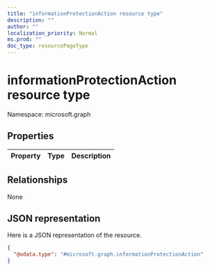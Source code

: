 ```yaml
---
title: "informationProtectionAction resource type"
description: ""
author: ""
localization_priority: Normal
ms.prod: ""
doc_type: resourcePageType
---
```


# informationProtectionAction resource type


Namespace: microsoft.graph



## Properties
|Property|Type|Description|
|:---|:---|:---|

## Relationships
None

## JSON representation
Here is a JSON representation of the resource.
<!-- {
  "blockType": "resource",
  "@odata.type": "microsoft.graph.informationProtectionAction"
}
-->
``` json
{
  "@odata.type": "#microsoft.graph.informationProtectionAction"
}
```

